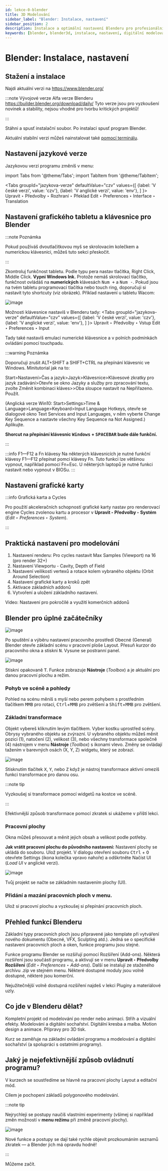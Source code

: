 ```yaml
---
id: lekce-0-blender
title: 3D Modelování
sidebar_label: "Blender: Instalace, nastavení"
sidebar_position: 2
description: Instalace a optimální nastavení Blenderu pro profesionální práci
keywords: [blender, blender3d, instalace, nastavení, digitální modelování]
---
```


# Blender: Instalace, nastavení

## Stažení a instalace
Najdi aktuální verzi na https://www.blender.org/

:::note Vývojové verze
Alfa verze Blenderu https://builder.blender.org/download/daily/
Tyto verze jsou pro vyzkoušení novinek a stability, nejsou vhodné pro tvorbu kritických projektů!

:::

Stáhni a spusť instalační soubor.
Po instalaci spusť program Blender.

Aktuální stabilní verzi můžeš nainstalovat také [pomocí terminálu](/docs/pokyny).

## Nastavení jazykové verze
Jazykovou verzi programu změníš v menu:

import Tabs from '@theme/Tabs';
import TabItem from '@theme/TabItem';

<Tabs
  groupId="jazykova-verze"
  defaultValue="czv"
  values={[
    {label: 'V české verzi', value: 'czv'},
    {label: 'V anglické verzi', value: 'env'},
  ]
}>
<TabItem value="czv">Upravit ‣ Předvolby ‣ Rozhraní ‣ Překlad</TabItem>
<TabItem value="env">Edit ‣ Preferences ‣ Interface ‣ Translation</TabItem>
</Tabs>

## Nastavení grafického tabletu a klávesnice pro Blender
:::note Poznámka

 Pokud používáš dvoutlačítkovou myš se skrolovacím kolečkem a numerickou klávesnici, můžeš tuto sekci přeskočit.

:::

Zkontroluj funkčnost tabletu. Podle typu pera nastav tlačítka, Right Click, Middle Click. **Vypni Windows Ink.** Protože nemáš skrolovací tlačítko, funkčnost ovládáš na **numerických** klávesách <kbd>Num +</kbd> a <kbd>Num -</kbd>. Pokud jsou na tvém tabletu programovací tlačítka nebo touch ring, doporučuji si nastavit tyto shortcuty (viz obrázek). Příklad nastavení u tabletu Wacom:

![image](../img/wacom.jpg)

Možnosti klávesnice nastavíš v Blenderu tady:
<Tabs
  groupId="jazykova-verze"
  defaultValue="czv"
  values={[
    {label: 'V české verzi', value: 'czv'},
    {label: 'V anglické verzi', value: 'env'},
  ]
}>
<TabItem value="czv">Upravit ‣ Předvolby ‣ Vstup</TabItem>
<TabItem value="env">Edit ‣ Preferences ‣ Input</TabItem>
</Tabs>


Tady také nastavíš emulaci numerické klávesnice a v polních podmínkách ovládání pomocí touchpadu.

:::warning Poznámka

 Doporučuji zrušit ALT+SHIFT a SHIFT+CTRL na přepínání klávesnic ve Windows.  Minitutorial jak na to:

 Start>Nastavení>Čas a jazyk>Jazyk>Klávesnice>Klávesové zkratky pro jazyk zadávání>Otevře se okno Jazyky a služby pro zpracování textu, zvolte Změnit kombinaci kláves>>Oba sloupce nastavit na Nepřiřazeno. Použít.

 (Anglická verze Win10: Start>Settings>Time & Language>Language>Keyboard>Input Language Hotkeys, otevře se dialogové okno Text Services and Input Languages, v něm vyberte Change Key Sequence a nastavte všechny Key Sequence na Not Assigned.)
 Aplikujte.

 **Shorcut na přepínání klávesnic <kbd>Windows</kbd> + <kbd>SPACEBAR</kbd> bude dále funkční.**

:::

:::info F1—F12 a Fn klávesy
Na některých klávesnicích je nutné funkční klávesy F1—F12 přepínat pomcí klávesy Fn. Tuto funkci lze většinou vypnout, například pomocí Fn+Esc. U některých laptopů je nutné funkci nastavit nebo vypnout v BIOSu.
:::

## Nastavení grafické karty

:::info Grafická karta a Cycles

Pro použití akceleračních schopností grafické karty nastav pro renderovací engine Cycles zvolenou kartu a procesor v **Upravit ‣ Předvolby ‣ Systém** (*Edit ‣ Preferences ‣ System*).

:::

## Praktická nastavení pro modelování

1. Nastavení renderu: Pro cycles nastavit Max Samples (Viewport) na 16 (pro render 32+)
2. Nastavení Viewportu - Cavity, Depth of Field
3. Nastavení veilikosti vertexů a rotace kolem vybraného objektu (Orbit Around Selection)
4. Nastavení grafické karty a kroků zpět
5. Aktivace základních addonů
6. Vytvoření a uložení základního nastavení.

Video: Nastavení pro pokročilé a využití komerčních addonů

## Blender pro úplné začátečníky

![image](./images/blender-axes.jpg)

Po spuštění a výběru nastavení pracovního prostředí Obecné (General) Blender otevře základní scénu v pracovní ploše Layout. Přesuň kurzor do pracovního okna a stiskni <kbd>N</kbd>. Vysune se postranní panel.

![image](../img/01blender-okno.svg)

Stiskni opakovaně <kbd>T</kbd>. Funkce zobrazuje **Nástroje** (*Toolbox*) a je aktuální pro danou pracovní plochu a režim.

### Pohyb ve scéně a pohledy

Pohled na scénu měníš s myší nebo perem pohybem s prostředním tlačítkem <kbd>MMB</kbd> pro rotaci, <kbd>Ctrl</kbd>+<kbd>MMB</kbd> pro zvětšení a <kbd>Shift</kbd>+<kbd>MMB</kbd> pro zvětšení.

### Základní transformace
Objekt vybereš kliknutím levým tlačítkem. Vyber kostku uprostřed scény. Obrysy vybraného objektu se zvýrazní. U vybraného objektu můžeš měnit pozici (1), natočení (2), velikost (3), nebo všechny transformace společně (4)  nástrojem v menu **Nástroje** (*Toolbox*) s ikonami vlevo. Změny se ovládají tažením v barevných osách (X, Y, Z) widgetu, který se zobrazí.

![image](./images/blender-transtool.jpg)

Stisknutím tlačítek <kbd>X</kbd>, <kbd>Y</kbd>, nebo <kbd>Z</kbd> když je nástroj transformace aktivní omezíš funkci transformace pro danou osu.

:::note tip

Vyzkoušej si transformace pomocí widgetů na kostce ve scéně.

:::

Efektivnější způsob transformace pomocí zkratek si ukážeme v příští lekci.  

### Pracovní plochy
Okna můžeš přesouvat a měnit jejich obsah a velikost podle potřeby.

**Jak vrátit pracovní plochu do původního nastavení:** Nastavení plochy se ukládá do souboru. Ulož projekt. V dialogu  otevření souboru <kbd>Ctrl</kbd> + <kbd>O</kbd> otevřete Settings (ikona kolečka vpravo nahoře) a odškrtněte Načíst UI (*Load UI* v anglické verzi).

![image](../img/blender-plocha.jpg)

Tvůj projekt se načte se základním nastavením plochy (UI).

### Přidání a mazání pracovních ploch v menu.

Ulož si pracovní plochu a vyzkoušej si přepínání pracovních ploch.

## Přehled funkcí Blenderu

Základní typy pracovních ploch jsou připravené jako template při vytváření nového dokumentu (Obecné, VFX, Sculpting atd.). Jedná se o specifické nastavení pracovních ploch a oken, funkce programu jsou stejné.

Funkce programu Blender se rozšiřují pomocí Rozšíření (Add-ons). Některá rozšíření jsou součástí programu, a aktivují se v menu **Upravit ‣ Předvolby Rozšíření** (*Edit ‣ Preferences ‣ Add-ons*). Další se instalují ze staženého archívu .zip ve stejném menu. Některé dostupné moduly jsou volně dostupné, některé jsou komerční.

Nejužitečnější volně dostupná rozšíření najdeš v lekci Pluginy a materiálové uzly.

## Co jde v Blenderu dělat?
Kompletní projekt od modelování po render nebo animaci. Střih a vizuální efekty. Modelování a digitální sochařství. Digitální kresba a malba. Motion design a animace. Přípravy pro 3D tisk.

Kurz se zaměřuje na základní ovládání programu a modelování a digitální sochařství (a spolupráci s ostatními programy).

## Jaký je nejefektivnější způsob ovládnutí programu?

V kurzech se soustředíme se hlavně na pracovní plochy Layout a editační mód.

Cílem je pochopení základů polygonového modelování.

:::note tip

Nejrychleji se postupy naučíš vlastními experimenty (všímej si například změn možností v **menu režimu** při změně pracovní plochy).

![image](./images/blender-rezim.png)

Nové funkce a postupy se dají také rychle objevit prozkoumáním seznamů zkratek — a Blender jich má opravdu hodně!

:::

Můžeme začít.

